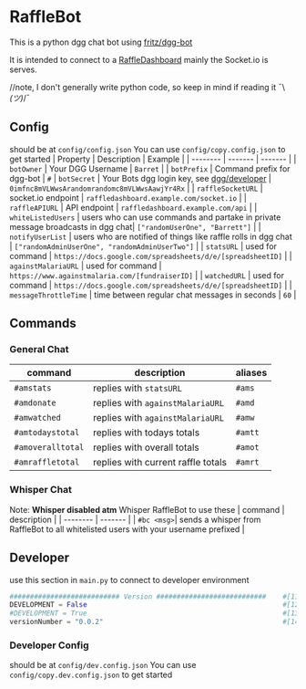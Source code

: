 # RaffleBot

This is a python dgg chat bot using [fritz/dgg-bot](https://github.com/Fritz-02/dgg-bot/tree/master)

It is intended to connect to a [RaffleDashboard](https://github.com/NickMarcha/RaffleDashboard)
mainly the Socket.io is serves.

//note, I don't generally write python code, so keep in mind if reading it ¯\\ _(ツ)_/¯

## Config

should be at `config/config.json`
You can use `config/copy.config.json` to get started
| Property | Description | Example |
| -------- | ------- | ------- |
| `botOwner` | Your DGG Username | `Barret` |
| `botPrefix` | Command prefix for dgg-bot | `#`
| `botSecret` | Your Bots dgg login key, see [dgg/developer](https://www.destiny.gg/profile/developer) | `0imfnc8mVLWwsArandomrandomc8mVLWwsAawjYr4Rx` |
| `raffleSocketURL` | socket.io endpoint | `raffledashboard.example.com/socket.io` |
| `raffleAPIURL` | API endpoint | `raffledashboard.example.com/api` |
| `whiteListedUsers` | users who can use commands and partake in private message broadcasts in dgg chat| `["randomUserOne", "Barrett"]` |
| `notifyUserList` | users who are notified of things like raffle rolls in dgg chat | `["randomAdminUserOne", "randomAdminUserTwo"]` |
| `statsURL` | used for command | `https://docs.google.com/spreadsheets/d/e/[spreadsheetID]` |
| `againstMalariaURL` | used for command | `https://www.againstmalaria.com/[fundraiserID]` |
| `watchedURL` | used for command | `https://docs.google.com/spreadsheets/d/e/[spreadsheetID]` |
| `messageThrottleTime` | time between regular chat messages in seconds | `60` |

## Commands

### General Chat

| command           | description                        | aliases |
| ----------------- | ---------------------------------- | ------- |
| `#amstats`        | replies with `statsURL`            | `#ams`  |
| `#amdonate`       | replies with `againstMalariaURL`   | `#amd`  |
| `#amwatched`      | replies with `againstMalariaURL`   | `#amw`  |
| `#amtodaystotal`  | replies with todays totals         | `#amtt` |
| `#amoveralltotal` | replies with overall totals        | `#amot` |
| `#amraffletotal`  | replies with current raffle totals | `#amrt` |

### Whisper Chat

Note: **Whisper disabled atm**
Whisper RaffleBot to use these
| command | description |
| -------- | ------- |
| `#bc <msg>`| sends a whisper from RaffleBot to all whitelisted users with your username prefixed |

## Developer

use this section in `main.py` to connect to developer environment

```python
########################### Version ###########################    #[11]
DEVELOPMENT = False                                                #[12]
#DEVELOPMENT = True                                                #[13]
versionNumber = "0.0.2"                                            #[14]
```

### Developer Config

should be at `config/dev.config.json`
You can use `config/copy.dev.config.json` to get started
